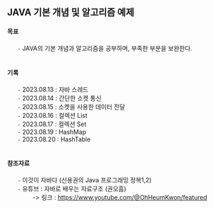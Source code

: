 ## JAVA 기본 개념 및 알고리즘 예제     

    
#### 목표    
&nbsp;&nbsp;&nbsp;&nbsp;&nbsp; `-` JAVA의 기본 개념과 알고리즘을 공부하며, 부족한 부분을 보완한다.    
<br/>

#### 기록    
&nbsp;&nbsp;&nbsp;&nbsp;&nbsp; `-` 2023.08.13 : 자바 스레드        
&nbsp;&nbsp;&nbsp;&nbsp;&nbsp; `-` 2023.08.14 : 간단한 소켓 통신        
&nbsp;&nbsp;&nbsp;&nbsp;&nbsp; `-` 2023.08.15 : 소켓을 사용한 데이터 전달          
&nbsp;&nbsp;&nbsp;&nbsp;&nbsp; `-` 2023.08.16 : 컬렉션 List  
&nbsp;&nbsp;&nbsp;&nbsp;&nbsp; `-` 2023.08.17 : 컬렉션 Set      
&nbsp;&nbsp;&nbsp;&nbsp;&nbsp; `-` 2023.08.19 : HashMap        
&nbsp;&nbsp;&nbsp;&nbsp;&nbsp; `-` 2023.08.20 : HashTable      
<br/>

#### 참조자료    
&nbsp;&nbsp;&nbsp;&nbsp;&nbsp; `-` 이것이 자바다 (신용권의 Java 프로그래밍 정복1,2)    
&nbsp;&nbsp;&nbsp;&nbsp;&nbsp; `-` 유튜브 : 자바로 배우는 자료구조 (권오흠)    
&nbsp;&nbsp;&nbsp;&nbsp;&nbsp;&nbsp;&nbsp;&nbsp;&nbsp;&nbsp;&nbsp;&nbsp;&nbsp;&nbsp; -> 링크 : https://www.youtube.com/@OhHeumKwon/featured    
